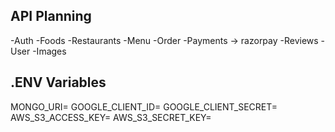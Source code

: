 ## API Planning

-Auth
-Foods
-Restaurants
-Menu
-Order
-Payments -> razorpay
-Reviews
-User
-Images

## .ENV Variables

MONGO_URI=
GOOGLE_CLIENT_ID=
GOOGLE_CLIENT_SECRET=
AWS_S3_ACCESS_KEY=
AWS_S3_SECRET_KEY=
